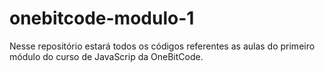 # onebitcode-modulo-1
 Nesse repositório estará todos os códigos referentes as aulas do primeiro módulo do curso de JavaScrip da OneBitCode.
